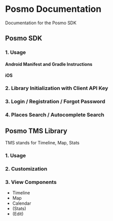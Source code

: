 # Posmo Documentation
Documentation for the Posmo SDK

## Posmo SDK
### 1. Usage  

#### Android Manifest and Gradle Instructions
#### iOS

### 2. Library Initialization with Client API Key
### 3. Login / Registration / Forgot Password
### 4. Places Search / Autocomplete Search 

## Posmo TMS Library
TMS stands for Timeline, Map, Stats
### 1. Usage
### 2. Customization
### 3. View Components
* Timeline
* Map
* Calendar
* (Stats)
* (Edit)


